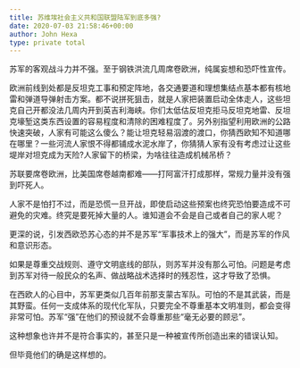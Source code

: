 ```yaml
---
title: 苏维埃社会主义共和国联盟陆军到底多强?
date: 2020-07-03 21:58:46+00:00
author: John Hexa
type: private total
---
```

苏军的客观战斗力并不强。至于钢铁洪流几周席卷欧洲，纯属妄想和恐吓性宣传。

欧洲前线到处都是反坦克工事和预定阵地，各交通要道和理想集结点基本都有核地雷和弹道导弹射击方案。都不说拼死狙击，就是人家把装置启动全体走人，这些坦克自己开都没法几周内开到英吉利海峡。你们太低估反坦克拒马反坦克地雷、反坦克壕堑这类东西设置的容易程度和清除的困难程度了。另外别指望利用欧洲的公路快速突破，人家有可能这么傻么？能让坦克轻易泅渡的渡口，你猜西欧知不知道哪在哪里？一些河流人家恨不得都铺成水泥水岸了，你猜猜人家有没有考虑过让这些堤岸对坦克成为天险?人家留下的桥梁，为啥往往造成机械吊桥？

苏联要席卷欧洲，比美国席卷越南都难——打阿富汗打成那样，常规力量并没有强到吓死人。

人家不是怕打不过，而是恐慌一旦开战，即使启动这些预案也终究恐怕要造成不可避免的灾难。终究是要死掉大量的人。谁知道会不会是自己或者自己的家人呢？

更深的说，引发西欧恐苏心态的并不是苏军“军事技术上的强大”，而是苏军的作风和意识形态。

如果是尊重交战规则、遵守文明底线的部队，则苏军并没有那么可怕。问题是考虑到苏军对待一般民众的名声、做战略战术选择时的残忍性，这才导致了恐惧。

在西欧人的心目中，苏军更类似几百年前那支蒙古军队。可怕的不是其武装，而是其野蛮。任何一支成体系的现代化军队，只要完全不尊重基本文明准则，都会变得非常可怕。苏军“强”在他们的预设就不会尊重那些“毫无必要的顾忌”。

这种想象也许并不是符合事实的，甚至只是一种被宣传所创造出来的错误认知。

但毕竟他们的确是这样想的。


